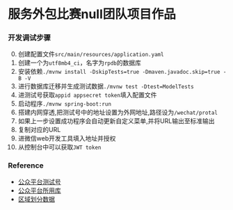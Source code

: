 服务外包比赛null团队项目作品
======

### 开发调试步骤

0. 创建配置文件`src/main/resources/application.yaml`
0. 创建一个为`utf8mb4_ci`，名字为`rpdb`的数据库
0. 安装依赖`./mvnw install -DskipTests=true -Dmaven.javadoc.skip=true -B -V`
0. 进行数据库迁移并生成测试数据`./mvnw test -Dtest=ModelTests`
0. 进测试号获取`appid appsecret token`填入配置文件
0. 启动程序`./mvnw spring-boot:run`
0. 搭建内网穿透,把测试号中的地址设置为外网地址,路径设为`/wechat/protal`
0. 如果上一步设置成功程序会自动更新自定义菜单,并将URL输出至标准输出
0. 复制对应的URL
0. 进微信web开发工具填入地址并授权
0. 从控制台中可以获取`JWT token`

### Reference

 - [公众平台测试号](https://mp.weixin.qq.com/debug/cgi-bin/sandbox?t=sandbox/login)
 - [公众平台所用库](https://github.com/Wechat-Group/weixin-java-tools)
 - [区域划分数据](https://github.com/mumuy/data_location)